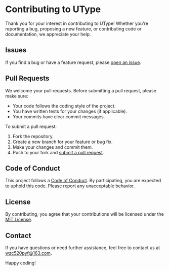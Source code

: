 # Contributing to UType

Thank you for your interest in contributing to UType! Whether you're reporting a bug, proposing a new feature, or contributing code or documentation, we appreciate your help.

## Issues

If you find a bug or have a feature request, please [open an issue](https://github.com/wzc520pyfm/utype/issues).

## Pull Requests

We welcome your pull requests. Before submitting a pull request, please make sure:

- Your code follows the coding style of the project.
- You have written tests for your changes (if applicable).
- Your commits have clear commit messages.

To submit a pull request:

1. Fork the repository.
2. Create a new branch for your feature or bug fix.
3. Make your changes and commit them.
4. Push to your fork and [submit a pull request](https://github.com/wzc520pyfm/utype/pulls).

## Code of Conduct

This project follows a [Code of Conduct](CODE_OF_CONDUCT.md). By participating, you are expected to uphold this code. Please report any unacceptable behavior.

## License

By contributing, you agree that your contributions will be licensed under the [MIT License](LICENSE).

## Contact

If you have questions or need further assistance, feel free to contact us at wzc520pyf@163.com.

Happy coding!
